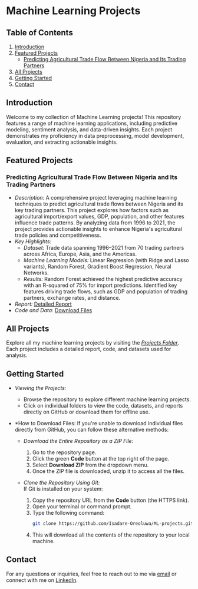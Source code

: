 # Machine Learning Projects

## Table of Contents
1. [Introduction](#introduction)  
2. [Featured Projects](#featured-projects)  
   - [Predicting Agricultural Trade Flow Between Nigeria and Its Trading Partners](#predicting-agricultural-trade-flow-between-nigeria-and-its-trading-partners)  
3. [All Projects](#all-projects)  
4. [Getting Started](#getting-started)  
5. [Contact](#contact)  

## Introduction  
Welcome to my collection of Machine Learning projects! This repository features a range of machine learning applications, including predictive modeling, sentiment analysis, and data-driven insights. Each project demonstrates my proficiency in data preprocessing, model development, evaluation, and extracting actionable insights.

## Featured Projects  

### Predicting Agricultural Trade Flow Between Nigeria and Its Trading Partners  
- *Description:* A comprehensive project leveraging machine learning techniques to predict agricultural trade flows between Nigeria and its key trading partners. This project explores how factors such as agricultural import/export values, GDP, population, and other features influence trade patterns. By analyzing data from 1996 to 2021, the project provides actionable insights to enhance Nigeria's agricultural trade policies and competitiveness. 
- *Key Highlights:*  
  - *Dataset:* Trade data spanning 1996–2021 from 70 trading partners across Africa, Europe, Asia, and the Americas.
  - *Machine Learning Models:* Linear Regression (with Ridge and Lasso variants), Random Forest, Gradient Boost Regression, Neural Networks.  
  - *Results:* Random Forest achieved the highest predictive accuracy with an R-squared of 75% for import predictions.
               Identified key features driving trade flows, such as GDP and population of trading partners, exchange rates, and distance.
- *Report:* [Detailed Report](https://github.com/Isadare-Oreoluwa/ML-projects/blob/ML-main/Projects/Predicting%20Agricultural%20trade%20flow%20between%20Nigeria%20and%20her%20trading%20partners/Agricultural%20Trade%20Flows%20Prediction%20report.docx)  
- *Code and Data:* [Download Files](https://github.com/Isadare-Oreoluwa/ML-projects/tree/ML-main/Projects/Predicting%20Agricultural%20trade%20flow%20between%20Nigeria%20and%20her%20trading%20partners/Data%20and%20Code)  

## All Projects  
Explore all my machine learning projects by visiting the *[Projects Folder](https://github.com/Isadare-Oreoluwa/ML-projects/tree/ML-main/Projects)*. Each project includes a detailed report, code, and datasets used for analysis.

## Getting Started  

- *Viewing the Projects:*  
   - Browse the repository to explore different machine learning projects.  
   - Click on individual folders to view the code, datasets, and reports directly on GitHub or download them for offline use.  

- *How to Download Files:
  If you're unable to download individual files directly from GitHub, you can follow these alternative methods:
  - *Download the Entire Repository as a ZIP File:*  
    1. Go to the repository page.  
    2. Click the green **Code** button at the top right of the page.  
    3. Select **Download ZIP** from the dropdown menu.  
    4. Once the ZIP file is downloaded, unzip it to access all the files.  

  - *Clone the Repository Using Git:*  
    If Git is installed on your system:  
    1. Copy the repository URL from the **Code** button (the HTTPS link).  
    2. Open your terminal or command prompt.  
    3. Type the following command:  
       ```bash  
       git clone https://github.com/Isadare-Oreoluwa/ML-projects.git  
       ```  
    4. This will download all the contents of the repository to your local machine.  

## Contact  

For any questions or inquiries, feel free to reach out to me via [email](mailto:isadare.ore@gmail.com) or connect with me on [LinkedIn](https://www.linkedin.com/in/oreoluwa-isadare).
